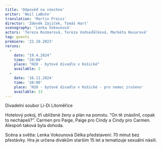 ```yaml
---
title: 'Odpověď na všechno'
writer: 'Neil LaBute'
translation: 'Martin Preiss'
director: 'Zdeněk Zajíček, Tomáš Hart'
scenography: 'Lenka Vokounová'
actors: 'Tereza Rozmarová, Tereza Vodseďálková, Markéta Husarová'
tag: guests
premiere: '22.10.2023'
reruns:
  -
    date: "19.4.2024"
    time: "20:00"
    place: "H2O - bytové divadlo v Košické"
    available: 2
  -
    date: '16.11.2024'
    time: '20:00'
    place: 'H2O - bytové divadlo v Košické - pro nemoc zrušeno'
    available: 13
---
```

Divadelní soubor Li-Di Litoměřice

Hotelový pokoj, tři ublížené ženy a plán na pomstu. “On tě znásilnil, copak to nechápeš?”. Carmen pro Paige, Paige pro Cindy a Cindy pro Carmen. Alespoň taková byla dohoda.

Scéna a světla: Lenka Vokounová
Délka představení: 70 minut bez přestávky.
Hra je určena divákům starším 15 let a tematizuje sexuální násilí.
